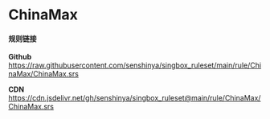 # ChinaMax

#### 规则链接

**Github**
https://raw.githubusercontent.com/senshinya/singbox_ruleset/main/rule/ChinaMax/ChinaMax.srs

**CDN**
https://cdn.jsdelivr.net/gh/senshinya/singbox_ruleset@main/rule/ChinaMax/ChinaMax.srs
